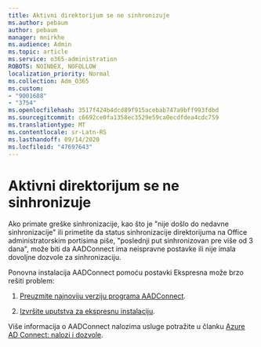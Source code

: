 ```yaml
---
title: Aktivni direktorijum se ne sinhronizuje
ms.author: pebaum
author: pebaum
manager: mnirkhe
ms.audience: Admin
ms.topic: article
ms.service: o365-administration
ROBOTS: NOINDEX, NOFOLLOW
localization_priority: Normal
ms.collection: Adm_O365
ms.custom:
- "9001688"
- "3754"
ms.openlocfilehash: 3517f424b4dcd89f915acebab747a9bff993fdbd
ms.sourcegitcommit: c6692ce0fa1358ec3529e59ca0ecdfdea4cdc759
ms.translationtype: MT
ms.contentlocale: sr-Latn-RS
ms.lasthandoff: 09/14/2020
ms.locfileid: "47697643"
---
```

# <a name="active-directory-not-syncing"></a>Aktivni direktorijum se ne sinhronizuje

Ako primate greške sinhronizacije, kao što je "nije došlo do nedavne sinhronizacije" ili primetite da status sinhronizacije direktorijuma na Office administratorskim portisima piše, "poslednji put sinhronizovan pre više od 3 dana", može biti da AADConnect ima neispravne postavke ili nije imala dovoljne dozvole za sinhronizaciju.  

Ponovna instalacija AADConnect pomoću postavki Ekspresna može brzo rešiti problem:

1. [Preuzmite najnoviju verziju programa AADConnect](https://go.microsoft.com/fwlink/?LinkId=615771).

2. [Izvršite uputstva za ekspresnu instalaciju](https://docs.microsoft.com/azure/active-directory/hybrid/how-to-connect-install-express).

Više informacija o AADConnect nalozima usluge potražite u članku [Azure AD Connect: nalozi i dozvole](https://docs.microsoft.com/azure/active-directory/hybrid/reference-connect-accounts-permissions).
